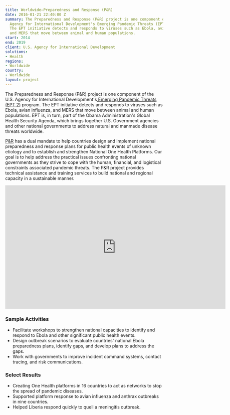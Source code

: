```yaml
---
title: Worldwide—Preparedness and Response (P&R)
date: 2016-01-21 22:40:00 Z
summary: The Preparedness and Response (P&R) project is one component of the U.S.
  Agency for International Development's Emerging Pandemic Threats (EPT 2) program.
  The EPT initiative detects and responds to viruses such as Ebola, avian influenza,
  and MERS that move between animal and human populations.
start: 2014
end: 2019
client: U.S. Agency for International Development
solutions:
- Health
regions:
- Worldwide
country:
- Worldwide
layout: project
---
```


The Preparedness and Response (P&R) project is one component of the U.S. Agency for International Development's[ Emerging Pandemic Threats (EPT 2)][1] program. The EPT initiative detects and responds to viruses such as Ebola, avian influenza, and MERS that move between animal and human populations. EPT is, in turn, part of the Obama Administration's Global Health Security Agenda, which brings together U.S. Government agencies and other national governments to address natural and manmade disease threats worldwide.

[P&R](http://preparednessandresponse.org/) has a dual mandate to help countries design and implement national preparedness and response plans for public health events of unknown etiology and to establish and strengthen National One Health Platforms. Our goal is to help address the practical issues confronting national governments as they strive to cope with the human, financial, and logistical constraints associated pandemic threats. The P&R project provides technical assistance and training services to build national and regional capacity in a sustainable manner.

<iframe allowfullscreen="" frameborder="0" height="394" mozallowfullscreen="" src="https://player.vimeo.com/video/126964616" webkitallowfullscreen="" width="703"></iframe>

###  Sample Activities

* Facilitate workshops to strengthen national capacities to identify and respond to Ebola and other significant public health events.
* Design outbreak scenarios to evaluate countries' national Ebola preparedness plans, identify gaps, and develop plans to address the gaps.
* Work with governments to improve incident command systems, contact tracing, and risk communications.

###  Select Results
* Creating One Health platforms in 16 countries to act as networks to stop the spread of pandemic diseases. 
* Supported platform response to avian influenza and anthrax outbreaks in nine countries. 
* Helped Liberia respond quickly to quell a meningitis outbreak.

[1]: http://www.usaid.gov/sites/default/files/documents/1864/preparedness-response-factsheet%20%281%29.pdf
